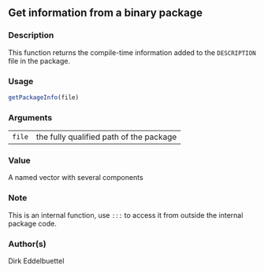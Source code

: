 
## Get information from a binary package

### Description

This function returns the compile-time information added to the
`DESCRIPTION` file in the package.

### Usage

``` R
getPackageInfo(file)
```

### Arguments

|        |                                         |
|--------|-----------------------------------------|
| `file` | the fully qualified path of the package |

### Value

A named vector with several components

### Note

This is an internal function, use `:::` to access it from outside the
internal package code.

### Author(s)

Dirk Eddelbuettel

